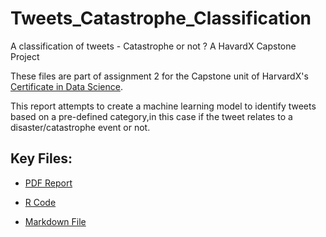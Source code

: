 # Tweets_Catastrophe_Classification
A classification of tweets - Catastrophe or not ? A HavardX Capstone Project


These files are part of assignment 2 for the Capstone unit of HarvardX's [Certificate in Data Science](https://www.edx.org/professional-certificate/harvardx-data-science). 

This report attempts to create a machine learning model to identify tweets based on a pre-defined category,in this case if the tweet relates to a disaster/catastrophe event or not.

## Key Files: ##


* [PDF Report](https://github.com/carlosyanez/Tweets_Catastrophe_Classification/raw/master/Twitter_Classifier.pdf)

* [R Code](https://github.com/carlosyanez/Tweets_Catastrophe_Classification/blob/master/twitter_classifier.R)

* [Markdown File](https://github.com/carlosyanez/Tweets_Catastrophe_Classification/blob/master/Twitter_Classifier.Rmd)


